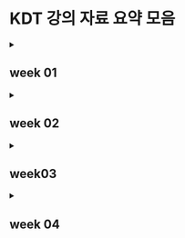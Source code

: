 # KDT 강의 자료 요약 모음

<details>
<summary><h2>week 01</h2></summary>
<div markdown='1'>

### [day 1](week01/markdown.md) 

- What is markdown
- Markdown 문법

### [day 2](week01/git.md)

- Git의 버전 관리
- 기초 흐름
- 기본 명령어

### [day 3](week01/github.md)

- 원격 저장소 Github
- 원격 저장소 명령
- 초기 원격 저장소 설정
- gitignore

### [day 4](week01/git_flow.md)

- What is Branch?
- Branch 관련 명령
- Branch 상황(fast-forward, merge commit, merge commit 충돌)
- Git Flow
- branch 전략
- GitHub Flow model(Shared Repository Model, Fork&Pull Model)

### [day 5](week01/취업특강.md)

- FrontEnd, BackEnd, DevOps, Data Scientist
- SW 직군 채용 공고 사이트
- 취업 과정
  
</div>
</details>

<details>
<summary><h2>week 02</h2></summary>
<div markdown='1'>

### [day 1](week02/python_day1.md)

- 컴퓨터 프로그래밍 언어
- Python의 특징
- 객체, 변수
- 자료형
  - 수치형
  - 분리형
- 연산자
  - 복합 연산자
  - 비교 연산자
  - 논리 연산자
- 컨테이너
  - 문자열
  - 리스트
  - None
- 코드 스타일 가이드
  - 주의사항
  - 주석

### [day2](week02/python_day2.md)

- 형 변환(암시적/명시적)
- String Formatting
- range
- 제어문
  - 조건문
  - 반복문

### [day3](week02/python_day3.md)

- 함수
- 사용자 함수
- 내장 함수
  - 자주 사용하는 내장 함수들

### [day4](week02/python_day4.md)

- Dictionary
- 모듈, 패키지, 라이브러리
- 파이썬 표준 라이브러리
  - random
  - datetime
  - os
- 디버깅
- 에러
- 예외처리

### [day5](week02/python_day5.md)

- 파일 입/출력
- JSON

</div>
</details>

<details>
<summary><h2>week03</h2></summary>
<div markdown='1'>

### [day1](week03/python_day6.md)

- tuple
- set
- type에 따른 method
  - string
  - list
  - set
  - dictionary

### [day2](week03/python_day7.md)

- 사용자 정의 함수
- 함수의 입력
- 함수의 결과값
- 함수의 범위

### [day3](week03/python_day8.md)

- 객체, 객체 지향 프로그래밍
- 객체의 요소
- 인스턴스
  - 인스턴스 변수
  - 인스턴스 메서드

### [day4](week03/python_day9.md)

- 클래스
- 상속
- Python 추가 문법
  - 조건 표현식
  - List Comprehension
  - Dictionary Comprehension
  - lambda 표현식
- Type annotation
- Positional-only parameters

### [day5](week03/python_day10.md)

- API
- API 활용 시 확인 사항
- 3주차 프로젝트
- 프로젝트 후기

</div>
</details>

<details>
<summary><h2>week 04</h2></summary>
<div markdown='1'>

### [day1](week04/algorithm_day1.md)

- 알고리즘
- 코딩테스트에서 평가하는 두 가지 사항
- 1일차 알고리즘 실습

### [day2](week04/algorithm_day2.md)

- 시간 복잡도
- 리스트
  - 배열
  - 연결 리스트
- 2일차 알고리즘 실습

</div>
</details>
